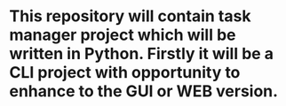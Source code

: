# This repository will contain task manager project which will be written in Python. Firstly it will be a CLI project with opportunity to enhance to the GUI or WEB version.
